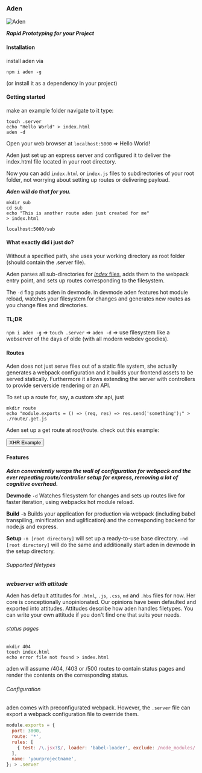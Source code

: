 
### Aden

![Aden](favicon.ico)

_**Rapid Prototyping for your Project**_

#### Installation
install aden via

`npm i aden -g`

(or install it as a dependency in your project)

#### Getting started

make an example folder
navigate to it
type:

```
touch .server
echo "Hello World" > index.html
aden -d
```

Open your web browser at `localhost:5000` => Hello World!

<!-- css and js -->

Aden just set up an express server and configured it to deliver the index.html file located in your root directory.

Now you can add `index.html` or `index.js` files to subdirectories of your root folder, not worrying about setting up routes or delivering payload.

_**Aden will do that for you.**_


```
mkdir sub
cd sub
echo "This is another route aden just created for me"
> index.html
```

`localhost:5000/sub`

#### What exactly did i just do?

Without a specified path, she uses your working directory as root folder (should contain the .server file).

Aden parses all sub-directories for [_index_ files](entrypoints.md), adds them to the webpack entry point, and sets up routes corresponding to the filesystem.

The `-d` flag puts aden in devmode. in devmode aden features hot module reload, watches your filesystem for changes and generates new routes as you change files and directories.


#### TL;DR
`npm i aden -g` => `touch .server` => `aden -d` => use filesystem like a webserver of the days of olde (with all modern webdev goodies).

#### Routes
Aden does not just serve files out of a static file system,
she actually generates a webpack configuration and it builds your frontend assets to be served statically.
Furthermore it allows extending the server with controllers to provide serverside rendering or an API.

To set up a route for, say, a custom xhr api, just

```
mkdir route
echo "module.exports = () => (req, res) => res.send('something');" > ./route/.get.js
```

Aden set up a get route at root/route. check out this example:
<div id="content-wrapper">
  <button id="xhr-button">XHR Example</button>
</div>

#### Features

_**Aden conveniently wraps the wall of configuration for webpack and the ever repeating route/controller setup for express, removing a lot of cognitive overhead.**_

__Devmode__ `-d` Watches filesystem for changes and sets up routes live for faster iteration, using webpacks hot module reload.

__Build__ `-b` Builds your application for production via webpack  (including babel transpiling, minification and uglification) and the corresponding backend for node.js and express.

__Setup__ `-n [root directory]` will set up a ready-to-use base directory.
          `-nd [root directory]` will do the same and additionally start aden in devmode in the setup directory.

###### Supported filetypes

__*webserver with attitude*__

Aden has default attitudes for `.html`, `.js`, `.css`, `md` and `.hbs` files for now.
Her core is conceptionally unopinionated. Our opinions have been defaulted and exported into attitudes.
Attitudes describe how aden handles filetypes. You can write your own attitude if you don't find one that suits your needs.

###### status pages

```
mkdir 404
touch index.html
echo error file not found > index.html
```

aden will assume /404, /403 or /500 routes to contain status pages and render the contents on the corresponding status.


###### Configuration
 aden comes with preconfigurated webpack. However, the `.server` file can export a webpack configuration file to override them.

```js
module.exports = {
  port: 3000,
  route: '*',
  rules: [
    { test: /\.jsx?$/, loader: 'babel-loader', exclude: /node_modules/ },
  ],
  name: 'yourprojectname',
}; > .server
```
